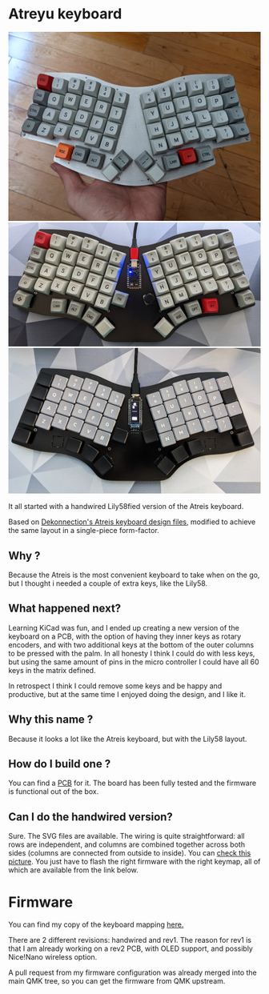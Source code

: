 # Atreyu keyboard

![A picture of the original, handwired Atreyu](pictures/PXL_20210609_174723137.jpg?raw=true "The original, handwired Atreyu keyboard")
![A picture of the Atreyu (v1)](pcb/v1/pictures/keeb.jpg?raw=true "The Atreyu v1 keyboard")
![A picture of the Atreyu v2 Choc](pictures/atreyu-v2-choc.jpg?raw=true "The Atreyu v2 Choc keyboard")

It all started with a handwired Lily58fied version of the Atreis keyboard.

Based on [Dekonnection's Atreis keyboard design files](https://github.com/dekonnection/atreis),
modified to achieve the same layout in a single-piece form-factor.

## Why ?

Because the Atreis is the most convenient keyboard to take when on the go, but I thought i needed a couple of extra keys, like the Lily58.

## What happened next?

Learning KiCad was fun, and I ended up creating a new version of the keyboard on a PCB, with the option of having they inner keys as rotary encoders, and with two additional keys at the bottom of the outer columns to be pressed with the palm. In all honesty I think I could do with less keys, but using the same amount of pins in the micro controller I could have all 60 keys in the matrix defined.

In retrospect I think I could remove some keys and be happy and productive, but at the same time I enjoyed doing the design, and I like it.

## Why this name ?

Because it looks a lot like the Atreis keyboard, but with the Lily58 layout.

## How do I build one ?

You can find a [PCB](http://github.com/climent/atreyu/tree/main/pcb) for it. The board has been fully tested and the firmware is functional out of the box.

## Can I do the handwired version?

Sure. The SVG files are available. The wiring is quite straightforward: all rows are independent, and columns are combined together across both sides (columns are connected from outside to inside). You can [check this picture](pictures/atreyu-wired.jpg?raw=true "The wires"). You just have to flash the right firmware with the right keymap, all of which are available from the link below.

# Firmware

You can find my copy of the keyboard mapping [here.](http://github.com/climent/qmk_firmware/tree/master/keyboards/atreyu/)

There are 2 different revisions: handwired and rev1. The reason for rev1 is that I am already working on a rev2 PCB, with OLED support, and possibly Nice!Nano wireless option.

A pull request from my firmware configuration was already merged into the main QMK tree, so you can get the firmware from QMK upstream.
